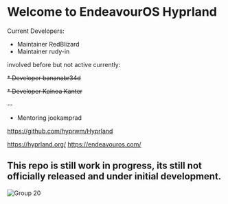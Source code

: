 # Welcome to EndeavourOS Hyprland
Current Developers:
* Maintainer RedBlizard
* Maintainer rudy-in

involved before but not active currently:

~~* Developer bananabr34d~~

~~* Developer Kainoa Kanter~~

--
* Mentoring joekamprad

https://github.com/hyprwm/Hyprland

https://hyprland.org/
https://endeavouros.com/

## This repo is still work in progress, its still not officially  released and under initial development.

![Group 20](https://github.com/EndeavourOS-Community-Editions/hyprland/assets/108489214/b0e22c20-d400-4550-b305-b42e518ffb8e)
